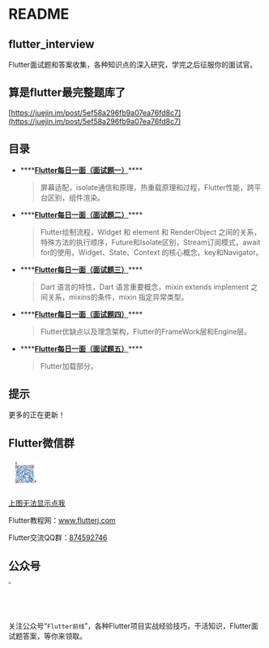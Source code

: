 # README

## flutter\_interview

Flutter面试题和答案收集，各种知识点的深入研究，学完之后征服你的面试官。

## 算是flutter最完整题库了
[https://juejin.im/post/5ef58a296fb9a07ea76fd8c7](https://juejin.im/post/5ef58a296fb9a07ea76fd8c7)

## 目录

* \*\*\*\*[**Flutter每日一面（面试题一）**](https://github.com/ahyangnb/flutter_interview/issues/1)\*\*\*\*

  > 屏幕适配，isolate通信和原理，热重载原理和过程，Flutter性能，跨平台区别，组件渲染。

* \*\*\*\*[**Flutter每日一面（面试题二）**](https://github.com/ahyangnb/flutter_interview/issues/2)\*\*\*\*

  > Flutter绘制流程，Widget 和 element 和 RenderObject 之间的关系，特殊方法的执行顺序，Future和Isolate区别，Stream订阅模式，await for的使用，Widget、State、Context 的核心概念，key和Navigator。

* \*\*\*\*[**Flutter每日一面（面试题三）**](https://github.com/ahyangnb/flutter_interview/issues/3)\*\*\*\*

  > Dart 语言的特性，Dart 语言重要概念，mixin extends implement 之间关系，mixins的条件，mixin 指定异常类型。

* \*\*\*\*[**Flutter每日一面（面试题四）**](https://github.com/ahyangnb/flutter_interview/issues/4)\*\*\*\*

  > Flutter优缺点以及理念架构，Flutter的FrameWork层和Engine层。
* \*\*\*\*[**Flutter每日一面（面试题五）**](https://github.com/ahyangnb/flutter_interview/issues/5)\*\*\*\*

  > Flutter加载部分。
  
## 提示
更多的正在更新！

## Flutter微信群

<img src="img/left_group.png" height="200" width="210" style="zoom:30%;" />

[上图无法显示点我](http://www.flutterj.com/left_group.png)

Flutter教程网：www.flutterj.com

Flutter交流QQ群：[874592746](https://jq.qq.com/?_wv=1027&k=5coTYqE)

## 公众号

<img src="http://www.flutterj.com/public.jpg" height="200" width="210" style="zoom:30%;" />

关注公众号“`Flutter前线`”，各种Flutter项目实战经验技巧，干活知识，Flutter面试题答案，等你来领取。

